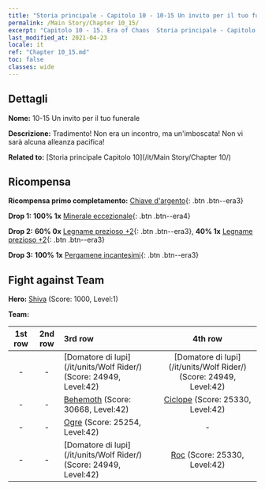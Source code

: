 ```yaml
---
title: "Storia principale - Capitolo 10 - 10-15 Un invito per il tuo funerale"
permalink: /Main Story/Chapter 10_15/
excerpt: "Capitolo 10 - 15. Era of Chaos  Storia principale - Capitolo 10_15. 10-15 Un invito per il tuo funerale"
last_modified_at: 2021-04-23
locale: it
ref: "Chapter 10_15.md"
toc: false
classes: wide
---
```


## Dettagli

 **Nome:** 10-15 Un invito per il tuo funerale

 **Descrizione:** Tradimento! Non era un incontro, ma un'imboscata! Non vi sarà alcuna alleanza pacifica!

 **Related to:** [Storia principale Capitolo 10](/it/Main Story/Chapter 10/)

## Ricompensa

 **Ricompensa primo completamento:** [Chiave d'argento](/ItemsIT/con_693/){: .btn .btn--era3}

 **Drop 1:** **100% 1x** [Minerale eccezionale](/ItemsIT/mat_33/){: .btn .btn--era4}

 **Drop 2:** **60% 0x** [Legname prezioso +2](/ItemsIT/mat_27/){: .btn .btn--era3}, **40% 1x** [Legname prezioso +2](/ItemsIT/mat_27/){: .btn .btn--era3}

 **Drop 3:** **100% 1x** [Pergamene incantesimi](/ItemsIT/con_694/){: .btn .btn--era3}


## Fight against Team
 **Hero:** [Shiva](/it/heroes/Shiva/) (Score: 1000, Level:1)

 **Team:**


  | 1st row | 2nd row | 3rd row | 4th row |
  |:----:|:----:|:----|:----:|
  | - | - | [Domatore di lupi](/it/units/Wolf Rider/) (Score: 24949, Level:42)  | [Domatore di lupi](/it/units/Wolf Rider/) (Score: 24949, Level:42)  |
  | - | - | [Behemoth](/it/units/Behemoth/) (Score: 30668, Level:42)  | [Ciclope](/it/units/Cyclops/) (Score: 25330, Level:42)  |
  | - | - | [Ogre](/it/units/Ogre/) (Score: 25254, Level:42)  | - |
  | - | - | [Domatore di lupi](/it/units/Wolf Rider/) (Score: 24949, Level:42)  | [Roc](/it/units/Roc/) (Score: 25330, Level:42)  |


